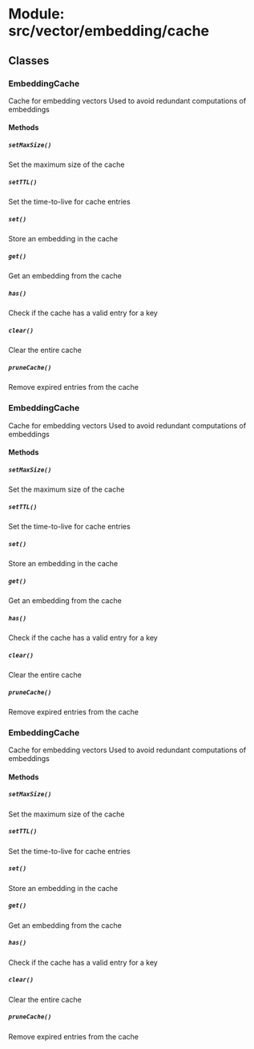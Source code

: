 # Module: src/vector/embedding/cache

## Classes

### EmbeddingCache

Cache for embedding vectors
Used to avoid redundant computations of embeddings

#### Methods

##### `setMaxSize()`

Set the maximum size of the cache

##### `setTTL()`

Set the time-to-live for cache entries

##### `set()`

Store an embedding in the cache

##### `get()`

Get an embedding from the cache

##### `has()`

Check if the cache has a valid entry for a key

##### `clear()`

Clear the entire cache

##### `pruneCache()`

Remove expired entries from the cache


### EmbeddingCache

Cache for embedding vectors
Used to avoid redundant computations of embeddings

#### Methods

##### `setMaxSize()`

Set the maximum size of the cache

##### `setTTL()`

Set the time-to-live for cache entries

##### `set()`

Store an embedding in the cache

##### `get()`

Get an embedding from the cache

##### `has()`

Check if the cache has a valid entry for a key

##### `clear()`

Clear the entire cache

##### `pruneCache()`

Remove expired entries from the cache


### EmbeddingCache

Cache for embedding vectors
Used to avoid redundant computations of embeddings

#### Methods

##### `setMaxSize()`

Set the maximum size of the cache

##### `setTTL()`

Set the time-to-live for cache entries

##### `set()`

Store an embedding in the cache

##### `get()`

Get an embedding from the cache

##### `has()`

Check if the cache has a valid entry for a key

##### `clear()`

Clear the entire cache

##### `pruneCache()`

Remove expired entries from the cache


